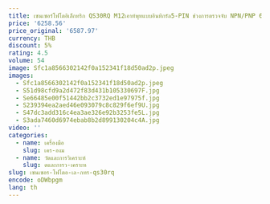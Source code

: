 ```yaml
---
title: เซนเซอร์โฟโตอิเล็กทริก QS30RQ M12เอาท์พุทแบบอินทิกรัล5-PIN ช่วงการตรวจจับ NPN/PNP 60M จุดของแท้ใหม่
price: '6258.56'
price_original: '6587.97'
currency: THB
discount: 5%
rating: 4.5
volume: 54
image: Sfc1a8566302142f0a152341f18d50ad2p.jpeg
images:
  - Sfc1a8566302142f0a152341f18d50ad2p.jpeg
  - S51d98cfd9a2d472f83d431b105330697F.jpg
  - Se66485e00f51442bb2c3732ed1e97975f.jpg
  - S239394ea2aed46e093079c8c829f6ef9U.jpg
  - S47dc3add316c4ea3ae326e92b3253fe5L.jpg
  - S3ada7460d6974ebab8b2d899130204c4A.jpg
video: ''
categories:
  - name: เครื่องมือ
    slug: เคร-องม
  - name: วัดและการวิเคราะห์
    slug: ดและการว-เคราะห
slug: เซนเซอร-โฟโตอ-เล-กทร-qs30rq
encode: oDWbpgm
lang: th
---
```

  